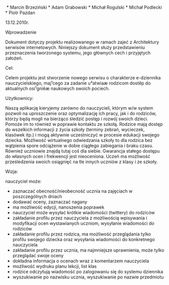 ﻿﻿    * Marcin Brzeziński
    * Adam Grabowski
    * Michał Rogulski
	* Michał Podlecki
	* Piotr Pazdan

13.12.2010r.

Wprowadzenie

Dokument dotyczy projektu realizowanego w ramach zajeć z Architektury serwisów internetowych. 
Niniejszy dokument służy przedstawieniu przeznaczenia tworzonego systemu, jego głównych cech i przyjętych założeń.


Cel:

Celem projektu jest stworzenie nowego serwisu o charakterze e-dziennika nauczycielskiego, maj¹cego za zadanie u³atwiaæ rodzicom dostêp do aktualnych osi¹gniêæ naukowych swoich pociech.


Użytkownicy:

Naszą aplikację kieryjemy zarówno do nauczycieli, którym w/w system pozwoli na uproszczenie oraz optymalizację ich pracy, jak i do rodziców, 
którzy będą mogli na bierząco śledzić postęp i rozwój swoich dzieci. Pomoże im to również w poprawie kontaktu ze szkołą. 
Rodzice mają dostęp do wszelkich informacji z życia szkoły (terminy zebrań, wycieczek, klasówek itp.) i mogą aktywnie uczestniczyć 
w procesie edukacji swojego dziecka. Możliwość wirtualnego odwiedzania szkoły to dla rodzica bez wątpienia spore odciążenie w dobie ciągłego 
zabiegania i braku czasu. Również uczniowie znajdą tutaj coś dla siebie. Gwarancja stałego dostępu do własnych ocen i frekwencji jest nieoceniona. 
Uczeń ma możliwość prześledzenia swoich osiągnięć na tle innych uczniów z klasy i ze szkoły.


Wizja:

nauczyciel może: 
- zaznaczać obecność/nieobecność ucznia na zajęciach w poszczególnych dniach
- dodawać oceny, zaznaczać nagany 
- ma możliwość edycji, nanoszenia poprawek
- nauczyciel może wysyłać krótkie wiadomości (twittery) do rodziców
- zakładanie profilu przez nauczyciela z możliwością wpisywania i modyfikacji ocen wystawianych uczniom, wysyłanie wiadomości do rodziców
- zakładanie profilu przez rodzica, ma możliwość przeglądania tylko profilu swojego dziecka oraz wysyłania wiadomości do konkretnego nauczyciela
- zakładanie profilu przez ucznia, ma najmniejsze uprawnienia, może tylko przeglądać swoje oceny
- dokładna informacja o ocenach wraz z komentarzem nauczyciela
- możliwość wydruku planu lekcji, list klas
- rodzice odczytują wiadomość po zalogowaniu się do systemu dziennika
- wyszukiwanie po nazwisku ucznia, wyszukiwanie po nazwie przedmiotu
